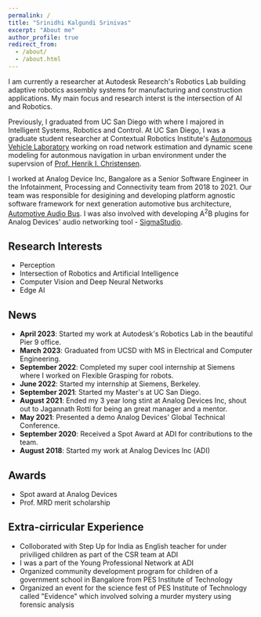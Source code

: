 ```yaml
---
permalink: /
title: "Srinidhi Kalgundi Srinivas"
excerpt: "About me"
author_profile: true
redirect_from: 
  - /about/
  - /about.html
---
```

I am currently a researcher at Autodesk Research's Robotics Lab building adaptive robotics assembly systems for manufacturing and construction applications. My main focus and research interst is the intersection of AI and Robotics. 

Previously, I graduated from UC San Diego with where I majored in Intelligent Systems, Robotics and Control. At UC San Diego, I was a graduate student researcher at Contextual Robotics Institute's [Autonomous Vehicle Laboratory](http://avl.ucsd.edu) working on road network estimation and dynamic scene modeling for autonmous navigation in urban environment under the supervsion of [Prof. Henrik I. Christensen](http://www.hichristensen.net/).

I worked at Analog Device Inc, Bangalore as a Senior Software Engineer in the Infotainment, Processing and Connectivity team from 2018 to 2021. Our team was responsible for desigining and developing platform agnostic software framework for next generation automotive bus architecture, [Automotive Audio Bus](https://www.analog.com/en/design-center/evaluation-hardware-and-software/software/a2b-software.html#software-overview).  I was also involved with developing A<sup>2</sup>B plugins for Analog Devices' audio networking tool - [SigmaStudio](https://www.analog.com/en/design-center/evaluation-hardware-and-software/software/ss_sigst_02.html). 
<!-- I am fortunate to have been mentored my some of the brightest minds at ADI - [Jagannath Rotti](https://www.linkedin.com/in/jagannath-rotti-a380416/), [Prasanna Thirumaleshwara](https://www.linkedin.com/in/prasanna-b-t-899a9491/), [Karthik Radhakrishna](https://www.linkedin.com/in/karthik-radhakrishna-02918627/), [Suhasini Raghuram](https://www.linkedin.com/in/suhasinipr/).
 -->
<!-- I obtained my undergraduate degree in Electronics and Telecommunication engineering from PES Institute of Technology, Bangalore during which I worked with [Prof. Niranjana Krupa](https://staff.pes.edu/nm1042) on SSVEP based Brain Computer Interface for Game Control.
 -->
## Research Interests
- Perception
- Intersection of Robotics and Artificial Intelligence
- Computer Vision and Deep Neural Networks
- Edge AI

<!-- For more information about my background, feel free to have a look at my [resume](http://srinidhibharadwaj.github.io/files/Srinidhi%20Srinivas-Recent.pdf). -->
## News
- **April 2023**: Started my work at Autodesk's Robotics Lab in the beautiful Pier 9 office.
- **March 2023**: Graduated from UCSD with MS in Electrical and Computer Engineering.
- **September 2022**: Completed my super cool internship at Siemens where I worked on Flexible Grasping for robots.
- **June 2022**: Started my internship at Siemens, Berkeley.
- **September 2021**: Started my Master's at UC San Diego.
- **August 2021**: Ended my 3 year long stint at Analog Devices Inc, shout out to Jagannath Rotti for being an great manager and a mentor.
- **May 2021**: Presented a demo Analog Devices' Global Technical Conference.
- **September 2020**: Received a Spot Award at ADI for contributions to the team.
- **August 2018**: Started my work at Analog Devices Inc (ADI) 




## Awards
- Spot award at Analog Devices
- Prof. MRD merit scholarship

## Extra-cirricular Experience
- Colloborated with Step Up for India as English teacher for under priviliged children as part of the CSR team at ADI
- I was a part of the Young Professional Network at ADI
- Organized community development program for children of a government school in Bangalore from PES Institute of Technology
- Organized an event for the science fest of PES Institute of Technology called "Evidence" which involved solving a murder mystery using forensic analysis

